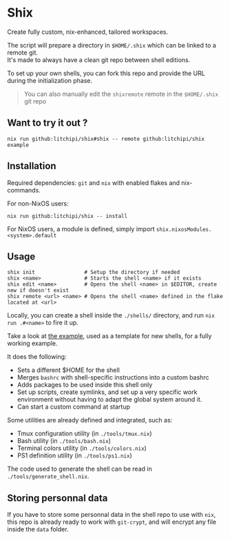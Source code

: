# Shix

Create fully custom, nix-enhanced, tailored workspaces.

The script will prepare a directory in `$HOME/.shix` which can be linked
to a remote git.  
It's made to always have a clean git repo between shell editions.

To set up your own shells, you can fork this repo and provide the URL during the
initialization phase.

> You can also manually edit the `shixremote` remote in the `$HOME/.shix` git repo

## Want to try it out ?

```
nix run github:litchipi/shix#shix -- remote github:litchipi/shix example
```

## Installation

Required dependencies: `git` and `nix` with enabled flakes and nix-commands.

For non-NixOS users:

```
nix run github:litchipi/shix -- install
```

For NixOS users, a module is defined, simply import `shix.nixosModules.<system>.default`

## Usage

```
shix init                # Setup the directory if needed
shix <name>              # Starts the shell <name> if it exists
shix edit <name>         # Opens the shell <name> in $EDITOR, create new if doesn't exist
shix remote <url> <name> # Opens the shell <name> defined in the flake located at <url>
```

Locally, you can create a shell inside the `./shells/` directory, and run
`nix run .#<name>` to fire it up.

Take a look at [the example](./shells/example.nix), used as a template for new shells,
for a fully working example.

It does the following:

- Sets a different $HOME for the shell
- Merges `bashrc` with shell-specific instructions into a custom bashrc
- Adds packages to be used inside this shell only
- Set up scripts, create symlinks, and set up a very specific work environment
without having to adapt the global system around it.
- Can start a custom command at startup

Some utilities are already defined and integrated, such as:

- Tmux configuration utility (in `./tools/tmux.nix`)
- Bash utility (in `./tools/bash.nix`)
- Terminal colors utility (in `./tools/colors.nix`)
- PS1 definition utility (in `./tools/ps1.nix`)

The code used to generate the shell can be read in `./tools/generate_shell.nix`.

## Storing personnal data

If you have to store some personnal data in the shell repo to use with `nix`,
this repo is already ready to work with `git-crypt`, and will encrypt any file
inside the `data` folder.
